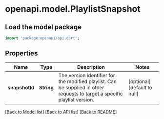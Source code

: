 # openapi.model.PlaylistSnapshot

## Load the model package
```dart
import 'package:openapi/api.dart';
```

## Properties
Name | Type | Description | Notes
------------ | ------------- | ------------- | -------------
**snapshotId** | **String** | The version identifier for the modified playlist. Can be supplied in other requests to target a specific playlist version. | [optional] [default to null]

[[Back to Model list]](../README.md#documentation-for-models) [[Back to API list]](../README.md#documentation-for-api-endpoints) [[Back to README]](../README.md)


